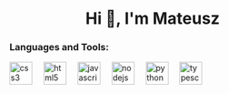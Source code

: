 <h1 align="center">Hi 👋, I'm Mateusz</h1>

<h3 align="left">Languages and Tools:</h3>
<div align="left"> 
<a href="https://www.w3schools.com/css/" target="_blank" rel="noreferrer" style="text-decoration: none"> 
<img src="https://cdn.jsdelivr.net/gh/devicons/devicon/icons/css3/css3-original.svg" height="40" alt="css3 logo"  /> 
</a>
<img width="12" />
<a href="https://www.w3.org/html/" target="_blank" rel="noreferrer" style="text-decoration: none"> 
<img src="https://cdn.jsdelivr.net/gh/devicons/devicon/icons/html5/html5-original.svg" height="40" alt="html5 logo"  /> 
</a> 
<img width="12" />
<a href="https://developer.mozilla.org/en-US/docs/Web/JavaScript" target="_blank" rel="noreferrer" style="text-decoration: none"> 
<img src="https://cdn.jsdelivr.net/gh/devicons/devicon/icons/javascript/javascript-plain.svg" height="40" alt="javascript logo"  /> 
</a>
<img width="12" />
<a href="https://nodejs.org" target="_blank" rel="noreferrer" style="text-decoration: none"> 
<img src="https://cdn.jsdelivr.net/gh/devicons/devicon/icons/nodejs/nodejs-original.svg" height="40" alt="nodejs logo"  /> 
</a> 
<img width="12" />
<a href="https://www.python.org" target="_blank" rel="noreferrer" style="text-decoration: none"> 
<img src="https://cdn.jsdelivr.net/gh/devicons/devicon/icons/python/python-original.svg" height="40" alt="python logo"  /> 
</a> 
<img width="12" />
<a href="https://www.typescriptlang.org/" target="_blank" rel="noreferrer" style="text-decoration: none"> 
<img src="https://cdn.jsdelivr.net/gh/devicons/devicon/icons/typescript/typescript-original.svg" height="40" alt="typescript logo"  /> 
</a> 
<img width="12" />
</div>

